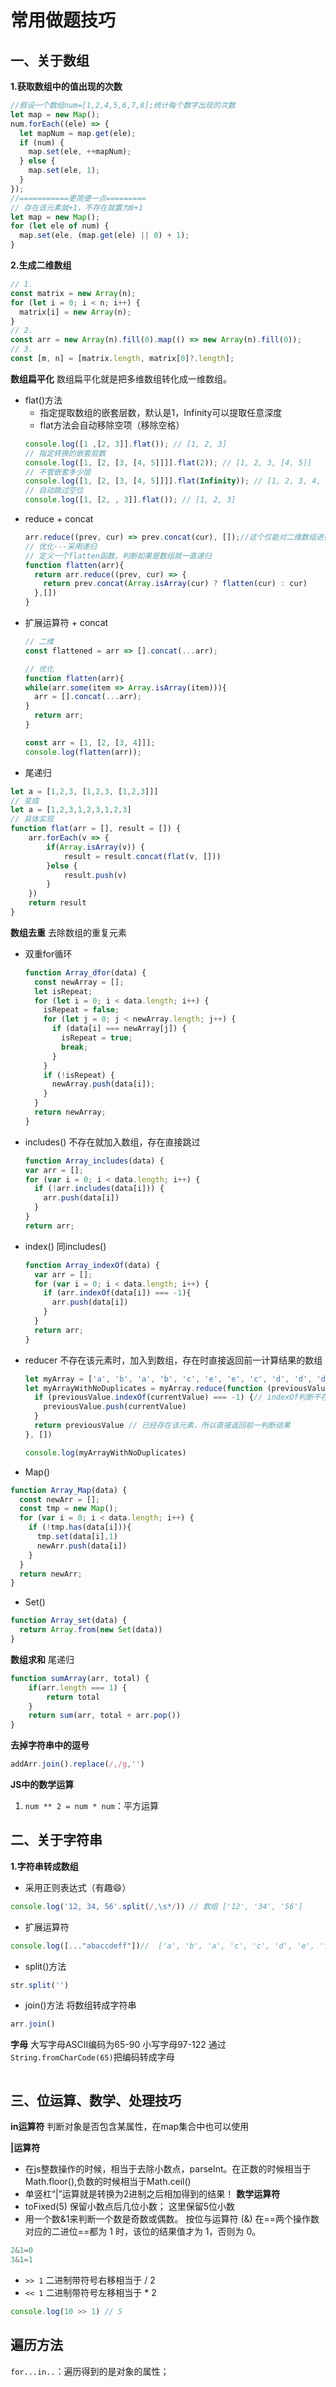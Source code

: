# 常用做题技巧

## 一、关于数组

**1.获取数组中的值出现的次数**

```js
//假设一个数组num=[1,2,4,5,6,7,8];统计每个数字出现的次数
let map = new Map();
num.forEach((ele) => {
  let mapNum = map.get(ele);
  if (num) {
    map.set(ele, ++mapNum);
  } else {
    map.set(ele, 1);
  }
});
//===========更简便一点=========
// 存在该元素就+1，不存在就置为0+1
let map = new Map();
for (let ele of num) {
  map.set(ele, (map.get(ele) || 0) + 1);
}
```

**2.生成二维数组**

```js
// 1.
const matrix = new Array(n);
for (let i = 0; i < n; i++) {
  matrix[i] = new Array(n);
}
// 2.
const arr = new Array(n).fill(0).map(() => new Array(n).fill(0));
// 3.
const [m, n] = [matrix.length, matrix[0]?.length];
```

**数组扁平化**
数组扁平化就是把多维数组转化成一维数组。
- flat()方法
  - 指定提取数组的嵌套层数，默认是1，Infinity可以提取任意深度
  - flat方法会自动移除空项（移除空格）
  ```js
  console.log([1 ,[2, 3]].flat()); // [1, 2, 3]
  // 指定转换的嵌套层数
  console.log([1, [2, [3, [4, 5]]]].flat(2)); // [1, 2, 3, [4, 5]]
  // 不管嵌套多少层
  console.log([1, [2, [3, [4, 5]]]].flat(Infinity)); // [1, 2, 3, 4, 5]
  // 自动跳过空位
  console.log([1, [2, , 3]].flat()); // [1, 2, 3]
  ```
- reduce + concat
  ```js
  arr.reduce((prev, cur) => prev.concat(cur), []);//这个仅能对二维数组进行铺平
  // 优化---采用递归
  // 定义一个flatten函数，判断如果是数组就一直递归
  function flatten(arr){
    return arr.reduce((prev, cur) => {
      return prev.concat(Array.isArray(cur) ? flatten(cur) : cur)
    },[])
  }
  ```
- 扩展运算符 + concat
  ```js
  // 二维
  const flattened = arr => [].concat(...arr);

  // 优化
  function flatten(arr){
  while(arr.some(item => Array.isArray(item))){
    arr = [].concat(...arr);
  }
    return arr;
  }
  
  const arr = [1, [2, [3, 4]]];
  console.log(flatten(arr));
  ```
- 尾递归
```js
let a = [1,2,3, [1,2,3, [1,2,3]]]
// 变成
let a = [1,2,3,1,2,3,1,2,3]
// 具体实现
function flat(arr = [], result = []) {
    arr.forEach(v => {
        if(Array.isArray(v)) {
            result = result.concat(flat(v, []))
        }else {
            result.push(v)
        }
    })
    return result
}
```

**数组去重**
去除数组的重复元素
- 双重for循环
  ```js
  function Array_dfor(data) {
    const newArray = [];
    let isRepeat;
    for (let i = 0; i < data.length; i++) {
      isRepeat = false;
      for (let j = 0; j < newArray.length; j++) {
        if (data[i] === newArray[j]) {
          isRepeat = true;
          break;
        }
      }
      if (!isRepeat) {
        newArray.push(data[i]);
      }
    }
    return newArray;
  }
  ```
- includes()
不存在就加入数组，存在直接跳过
  ```js
  function Array_includes(data) {
  var arr = [];
  for (var i = 0; i < data.length; i++) {
    if (!arr.includes(data[i])) {
      arr.push(data[i])
    }
  }
  return arr;
  ```
- index()
同includes()
  ```js
  function Array_indexOf(data) {
    var arr = [];
    for (var i = 0; i < data.length; i++) {
      if (arr.indexOf(data[i]) === -1){
        arr.push(data[i])
      }
    }
    return arr;
  }
  ```
- reducer
  不存在该元素时，加入到数组，存在时直接返回前一计算结果的数组
  ```js
  let myArray = ['a', 'b', 'a', 'b', 'c', 'e', 'e', 'c', 'd', 'd', 'd', 'd']
  let myArrayWithNoDuplicates = myArray.reduce(function (previousValue, currentValue) {
    if (previousValue.indexOf(currentValue) === -1) {// indexOf判断不存在该元素返回-1
      previousValue.push(currentValue)
    }
    return previousValue // 已经存在该元素，所以直接返回前一判断结果
  }, [])

  console.log(myArrayWithNoDuplicates)
  ```
- Map()
```js
function Array_Map(data) {
  const newArr = [];
  const tmp = new Map();
  for (var i = 0; i < data.length; i++) {
    if (!tmp.has(data[i])){
      tmp.set(data[i],1)
      newArr.push(data[i])
    }
  }
  return newArr;
}
```
- Set()
```js
function Array_set(data) {
  return Array.from(new Set(data))
}
```

**数组求和**
尾递归
```js
function sumArray(arr, total) {
    if(arr.length === 1) {
        return total
    }
    return sum(arr, total + arr.pop())
}
```


**去掉字符串中的逗号**
```js
addArr.join().replace(/,/g,'')
```

**JS中的数学运算**
1. `num ** 2 = num * num`：平方运算

## 二、关于字符串
**1.字符串转成数组**
- 采用正则表达式（有趣😄）
```js
console.log('12, 34, 56'.split(/,\s*/)) // 数组 ['12', '34', '56']
```
- 扩展运算符
```js
console.log([..."abaccdeff"])//  ['a', 'b', 'a', 'c', 'c', 'd', 'e', 'f', 'f']
```
- split()方法
```js
str.split('')
```
- join()方法 将数组转成字符串
```js
arr.join()
```

**字母**
大写字母ASCII编码为65-90
小写字母97-122
通过`String.fromCharCode(65)`把编码转成字母
```js

```




## 三、位运算、数学、处理技巧

**in运算符**
判断对象是否包含某属性，在map集合中也可以使用

**|运算符**
- 在js整数操作的时候，相当于去除小数点，parseInt。在正数的时候相当于Math.floor(),负数的时候相当于Math.ceil()
- 单竖杠“|”运算就是转换为2进制之后相加得到的结果！
**数学运算符**
- toFixed(5) 保留小数点后几位小数；  这里保留5位小数
- 用一个数&1来判断一个数是奇数或偶数。
按位与运算符 (&) 在==两个操作数对应的二进位==都为 1 时，该位的结果值才为 1，否则为 0。
```js
2&1=0
3&1=1
```
- `>> 1` 二进制带符号右移相当于 / 2
- `<< 1` 二进制带符号左移相当于 * 2
```js
console.log(10 >> 1) // 5
```


## 遍历方法
`for...in..`：遍历得到的是对象的属性；
